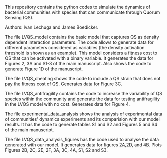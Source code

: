 This repository contains the python codes to simulate the dynamics of bacterial communities with species that can communicate through Quorum Sensing (QS).

Authors: Ivan Lechuga and James Boedicker. 

The file LVQS_model contains the basic model that captures QS as density dependent interaction parameters. The code allows to generate data for different
parameters considered as variables (the density activation threshold is shown as an example). This model considers a fitness cost to QS that can be activated
with a binary variable. It generates the data for Figures 2, 3A and S1-3 of the main manuscript. Also shows the code to generate Figure 1D of the manuscript.

The file LVQS_cheating shows the code to include a QS strain that does not pay the fitness cost of QS. Generates data for Figure 3C.

The file LVQS_antifragility contains the code to increase the variability of QS species within the community and generate the data for testing antifragility in
the LVQS model with no cost. Generates data for Figure 4.

The file experimental_data_analysis shows the analysis of experimental data of communities' dynamics experiments and its comparision with our model results.
It has the code to generate tables S1 and S2 and Figures 5 and S4 of the main manuscript.

The file LVQS_data_analysis_figures has the code used to analyse the data generated with our model. It generates data for figures 2A,2D, and 4B. Plots Figures
2B, 2C, 2E, 2F, 3A, 3C, 4A, S1, S2 and S3.
